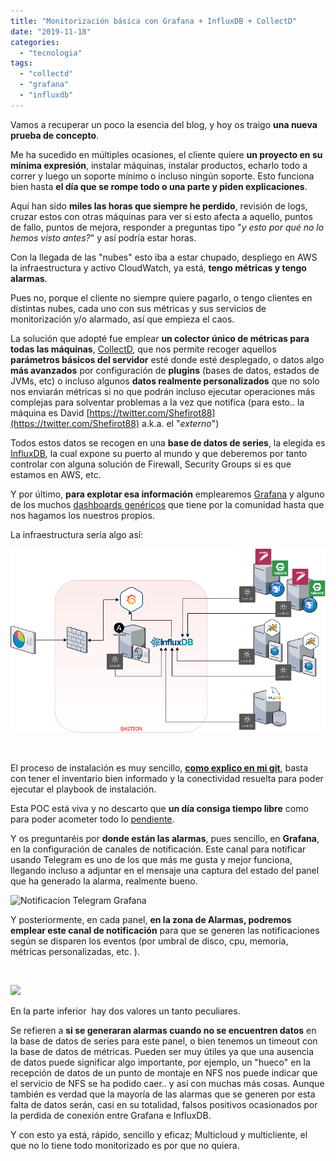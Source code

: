 ```yaml
---
title: "Monitorización básica con Grafana + InfluxDB + CollectD"
date: "2019-11-18"
categories: 
  - "tecnologia"
tags: 
  - "collectd"
  - "grafana"
  - "influxdb"
---
```


Vamos a recuperar un poco la esencia del blog, y hoy os traigo **una nueva prueba de concepto**.

Me ha sucedido en múltiples ocasiones, el cliente quiere **un proyecto en su mínima expresión**, instalar máquinas, instalar productos, echarlo todo a correr y luego un soporte mínimo o incluso ningún soporte. Esto funciona bien hasta **el día que se rompe todo o una parte y piden explicaciones**.

Aquí han sido **miles las horas que siempre he perdido**, revisión de logs, cruzar estos con otras máquinas para ver si esto afecta a aquello, puntos de fallo, puntos de mejora, responder a preguntas tipo "_y esto por qué no lo hemos visto antes?_" y así podría estar horas.

Con la llegada de las "nubes" esto iba a estar chupado, despliego en AWS la infraestructura y activo CloudWatch, ya está, **tengo métricas y tengo alarmas**.

Pues no, porque el cliente no siempre quiere pagarlo, o tengo clientes en distintas nubes, cada uno con sus métricas y sus servicios de monitorización y/o alarmado, así que empieza el caos.

La solución que adopté fue emplear **un colector único de métricas para todas las máquinas**, [CollectD](https://collectd.org/), que nos permite recoger aquellos **parámetros básicos del servidor** esté donde esté desplegado, o datos algo **más avanzados** por configuración de **plugins** (bases de datos, estados de JVMs, etc) o incluso algunos **datos realmente personalizados** que no solo nos enviarán métricas si no que podrán incluso ejecutar operaciones más complejas para solventar problemas a la vez que notifica (para esto.. la máquina es David [https://twitter.com/Shefirot88](https://twitter.com/Shefirot88) a.k.a. el "_externo_")

Todos estos datos se recogen en una **base de datos de series**, la elegida es [InfluxDB](https://www.influxdata.com/products/influxdb-overview/), la cual expone su puerto al mundo y que deberemos por tanto controlar con alguna solución de Firewall, Security Groups si es que estamos en AWS, etc.

Y por último, **para explotar esa información** emplearemos [Grafana](https://grafana.com/grafana/) y alguno de los muchos [dashboards genéricos](https://github.com/antoniohernan/deploy_monitor/blob/master/NOTES.txt) que tiene por la comunidad hasta que nos hagamos los nuestros propios.

La infraestructura sería algo así:

![](../images/Deploy_Monitor.png)

 

El proceso de instalación es muy sencillo, [**como explico en mi git**](https://github.com/antoniohernan/deploy_monitor/blob/master/README.md), basta con tener el inventario bien informado y la conectividad resuelta para poder ejecutar el playbook de instalación.

Esta POC está viva y no descarto que **un día consiga tiempo libre** como para poder acometer todo lo [pendiente](https://github.com/antoniohernan/deploy_monitor/blob/master/TODO.txt).

Y os preguntaréis por **donde están las alarmas**, pues sencillo, en **Grafana**, en la configuración de canales de notificación. Este canal para notificar usando Telegram es uno de los que más me gusta y mejor funciona, llegando incluso a adjuntar en el mensaje una captura del estado del panel que ha generado la alarma, realmente bueno.

![Notificacion Telegram Grafana](../images/Selección_189.png)

Y posteriormente, en cada panel, **en la zona de Alarmas, podremos emplear este canal de notificación** para que se generen las notificaciones según se disparen los eventos (por umbral de disco, cpu, memoria, métricas personalizadas, etc. ).

 

![](../images/Selección_190.png)

En la parte inferior  hay dos valores un tanto peculiares.

Se refieren a **si se generaran alarmas cuando no se encuentren datos** en la base de datos de series para este panel, o bien tenemos un timeout con la base de datos de métricas. Pueden ser muy útiles ya que una ausencia de datos puede significar algo importante, por ejemplo, un "hueco" en la recepción de datos de un punto de montaje en NFS nos puede indicar que el servicio de NFS se ha podido caer.. y así con muchas más cosas. Aunque también es verdad que la mayoría de las alarmas que se generen por esta falta de datos serán, casi en su totalidad, falsos positivos ocasionados por la perdida de conexión entre Grafana e InfluxDB.

Y con esto ya está, rápido, sencillo y eficaz; Multicloud y multicliente, el que no lo tiene todo monitorizado es por que no quiera.
